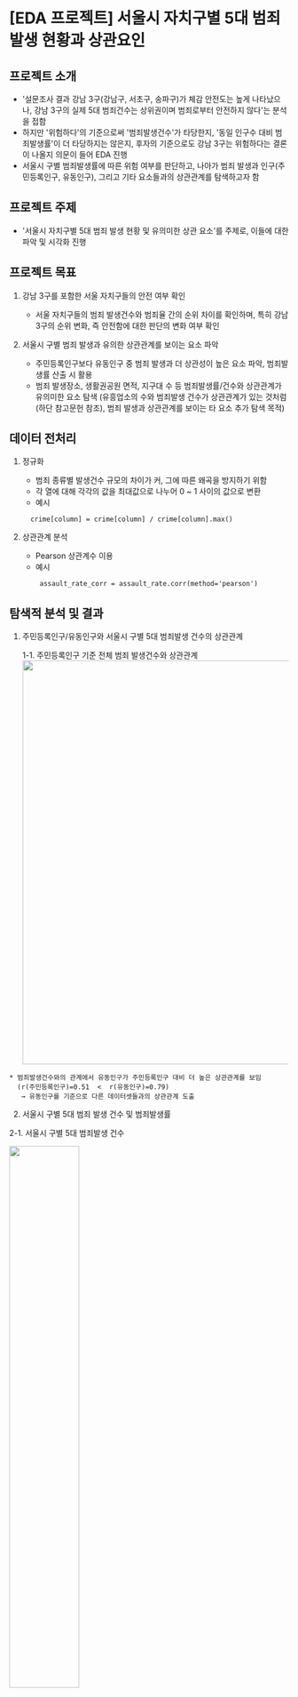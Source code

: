 # [EDA 프로젝트] 서울시 자치구별 5대 범죄 발생 현황과 상관요인 


## 프로젝트 소개
   * '설문조사 결과 강남 3구(강남구, 서초구, 송파구)가 체감 안전도는 높게 나타났으나, 강남 3구의 실제 5대 범죄건수는 상위권이며 범죄로부터 안전하지 않다'는 분석을 접함
   * 하지만 '위험하다'의 기준으로써 '범죄발생건수'가 타당한지, '동일 인구수 대비 범죄발생률'이 더 타당하지는 않은지, 후자의 기준으로도 강남 3구는 위험하다는 결론이 나올지 의문이 들어 EDA 진행
   * 서울시 구별 범죄발생률에 따른 위험 여부를 판단하고, 나아가 범죄 발생과 인구(주민등록인구, 유동인구), 그리고 기타 요소들과의 상관관계를 탐색하고자 함


## 프로젝트 주제
   * '서울시 자치구별 5대 범죄 발생 현황 및 유의미한 상관 요소'를 주제로, 이들에 대한 파악 및 시각화 진행


## 프로젝트 목표

   1. 강남 3구를 포함한 서울 자치구들의 안전 여부 확인
      * 서울 자치구들의 범죄 발생건수와 범죄율 간의 순위 차이를 확인하며, 특히 강남 3구의 순위 변화, 즉 안전함에 대한 판단의 변화 여부 확인
           
   2. 서울시 구별 범죄 발생과 유의한 상관관계를 보이는 요소 파악
      * 주민등록인구보다 유동인구 중 범죄 발생과 더 상관성이 높은 요소 파악, 범죄발생률 산출 시 활용
      * 범죄 발생장소, 생활권공원 면적, 지구대 수 등 범죄발생률/건수와 상관관계가 유의미한 요소 탐색   (유흥업소의 수와 범죄발생 건수가 상관관계가 있는 것처럼 (하단 참고문헌 참조), 범죄 발생과 상관관계를 보이는 타 요소 추가 탐색 목적)


## 데이터 전처리
  1. 정규화
      - 범죄 종류별 발생건수 규모의 차이가 커, 그에 따른 왜곡을 방지하기 위함
      - 각 열에 대해 각각의 값을 최대값으로 나누어 0 ~ 1 사이의 값으로 변환
       - 예시
        ```
          crime[column] = crime[column] / crime[column].max()
        ```
          
  2. 상관관계 분석
      - Pearson 상관계수 이용
       - 예시
         ```
          assault_rate_corr = assault_rate.corr(method='pearson')
         ```
                

## 탐색적 분석 및 결과
  
  1. 주민등록인구/유동인구와 서울시 구별 5대 범죄발생 건수의 상관관계
  
     1-1. 주민등록인구 기준 전체 범죄 발생건수와 상관관계
        <img width="727" src="https://user-images.githubusercontent.com/75604413/108394239-d9661800-7257-11eb-92fa-8c1437a7a5aa.png">
   
    * 범죄발생건수와의 관계에서 유동인구가 주민등록인구 대비 더 높은 상관관계를 보임    
      (r(주민등록인구)=0.51  <  r(유동인구)=0.79)    
       → 유동인구를 기준으로 다른 데이터셋들과의 상관관계 도출
   
   
  2. 서울시 구별 5대 범죄 발생 건수 및 범죄발생률
  
   2-1. 서울시 구별 5대 범죄발생 건수
     
   <img src="https://user-images.githubusercontent.com/75604413/108393191-c43cb980-7256-11eb-8fef-212e80e3620d.png" width="50%" height="50%"/>
      
    * 절대적인 발생건수 기준, 강남3구는 상위권에 위치하여 위험한 구로 간주될 수 있음


   2-2. 서울시 구별 5대 범죄발생률
      
   <img src="https://user-images.githubusercontent.com/75604413/108393481-0e259f80-7257-11eb-9ed5-744c1ba29aee.png" width="50%" height="50%"/>
      
    * 그러나 유동인구 반영한 발생률 기준, 강남3구는 하위권에 위치하며, 따라서 범죄발생률 측면에서 타 자치구 대비 위험하지 않음
  
  3. 범죄 발생 장소와 범죄 유형별 범죄발생률
    
  <img src="https://user-images.githubusercontent.com/75604413/108393927-7e342580-7257-11eb-9259-58aa4a403a3a.png" width="50%" height="50%"/>
    
    * 범죄 발생은 대체로 노상에서 발생했으며, 특히 폭력에서 더욱 두드러지게 나타남
    * 반면, 살인은 노상 비율은 적었으며, 주로 주거지역에서 발생함
    
    
  4. 5대 범죄 발생 건수와 지구대의 상관관계
  <img src="https://user-images.githubusercontent.com/75604413/108397344-32837b00-725b-11eb-8733-09a7058b55c6.png" width="50%" height="50%"/>
  
    * 지구대 수와 5대 범죄 발생 건수는 음의 상관관계를 가질 것이라는 가설과 반대로 양의 상관관계가 나타남
    * 분석의 제약으로 인과관계 분석은 배제하고, 추세선을 통해 지구대 수의 증설 근거를 찾으려 했지만 모든 자치구가 추세선 이상 지구대를 보유함



  5. 범죄 발생률과 생활권공원 면적의 상관관계
  <img width="727" src="https://user-images.githubusercontent.com/75604413/108397309-27304f80-725b-11eb-9312-f4631632c7eb.png">
  
  * 5대 범죄 발생률과 생활권 공원 면적 사이에서 비교적 강한 상관관계가 있는 절도/폭력 발생률을 탐색함.
  * 막대 그래프는 생활권공원 면적을 내림차순, 꺾은선 그래프는 각각 절도 발생률/폭력 발생률을 나타냄
  * 생활권공원 면적은 마포, 송파, 강서 순으로 컸고 세 자치구의 절도/폭력 발생률은 중하위에 위치함
  * 생활권공원 면적과 범죄 발생률 사이의 상관관계를 대표적으로 보여주는 구는 '금천구'. 금천구의 생활권공원 면적은 406,000m^2 로 서울시 자치구 중 가장 작은 생활권공원 면적을 가졌고, 범죄 발생률은 상위권에 머무름

## 결과 요약
    * 범죄 발생 건수는 대체로 주민등록인구보다는 유동인구와 더 높은 상관관계를 보임
    * 강남 3구가 비록 절대건수는 상위권이나, 이는 많은 유동인구 때문으로 범죄발생률은 중~하위권에 위치하여 안전한 편임
    * 대부분 범죄는 노상에서 다수 발생하는 반면, 살인은 예외적으로 주거지에서 높은 발생률을 보임
    * 지구대 수와 범죄발생 건수 간에는  약한 양의 상관관계가 나타남
    * 생활권 공원 면적을 늘리는 것은 절도/폭력발생률 감소에 유의미한 것으로 판단

## 기대 효과
    * 분석을 바탕으로 서울시의 효율적인 자원 운영에 기여하고 효과적인 도시계획의 근거로 사용가능한지 확인
    * 위의 분석 결과를 기반으로 서울시 각 자치구의 한정된 리소스로 효과적인 도시계획에 기여하고자 합니다.


## 데이터셋
  1. 서울시 열린데이터 광장
  
      * [서울시 5대 범죄 발생 현황](http://data.seoul.go.kr/dataList/316/S/2/datasetView.do)
      * [서울시 공원 (1인당 공원면적) 현황](http://data.seoul.go.kr/dataList/360/S/2/datasetView.do)
      * [서울시 구별 가로등 현황](http://data.seoul.go.kr/dataList/261/S/2/datasetView.do)
      * [서울시 구별 주민등록인구 현황](http://data.seoul.go.kr/dataList/419/S/2/datasetView.do)
      * [서울시 주민등록인구 (연령별/구별) 통계](http://data.seoul.go.kr/dataList/10718/S/2/datasetView.do)
      * [서울시 지구대/파출소/치안센터 수](http://data.seoul.go.kr/dataList/224/S/2/datasetView.do)
  
  2. 한국 데이터 산업진흥원
     * [서울시 구별 유동인구 현황](http://datakorea.datastore.or.kr/profile/geo/04000KR11/#flow_top_bottom_private_data)


## 참고문헌
* 조중구 (2003). "범죄발생의 도시계획적 함의". 2003년 통계청 논문 공모전.
* 강준모, 김현정 (2007). 도시 내 공원녹지공간이 범죄에 미치는 영향.<대한토목학회논문집>, 27권 제1 D호, 117-129.
* 윤창완 (2014, 10, 20). [국감브리핑]'부자동네'...서울 강남 3구 체감안전도 높아. <NEWS 1>. URL: https://news.mt.co.kr/mtview.php?no=2014102009548225853
* 박대로 (2019, 02, 03). 서울 1인가구·유흥업소·女 많을수록 살인 등 5대범죄 다발. <NEWSIS>. URL: https://mobile.newsis.com/view.html?ar_id=NISX20190124_0000540393#_enliple


## Member / Role
* 임현수 / 범죄 데이터 및 인구 데이터 전처리, 분석, 시각화, 발표 내용 기획, 발표 자료 최종 검토, 발표.
* 정다은 / 기타 요소 데이터 전처리, 범죄 발생과 기타요소 간 상관관계 분석, 시각화, 발표자료 작성.





